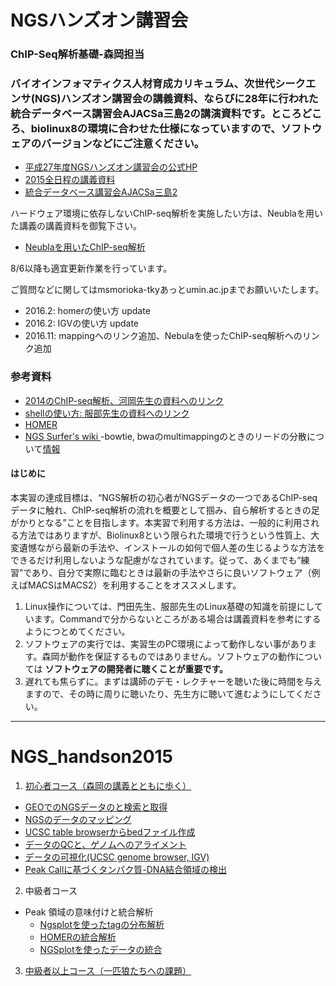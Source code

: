 # NGSハンズオン講習会

### ChIP-Seq解析基礎-森岡担当

### バイオインフォマティクス人材育成カリキュラム、次世代シークエンサ(NGS)ハンズオン講習会の講義資料、ならびに28年に行われた統合データベース講習会AJACSa三島2の講演資料です。ところどころ、biolinux8の環境に合わせた仕様になっていますので、ソフトウェアのバージョンなどにご注意ください。

- [平成27年度NGSハンズオン講習会の公式HP](http://biosciencedbc.jp/human/human-resources/workshop/h27)
- [2015全日程の講義資料](http://www.iu.a.u-tokyo.ac.jp/~kadota/r_seq.html#bioinfo_ngs_sokushu_2015)
- [統合データベース講習会AJACSa三島2](http://dbcls.rois.ac.jp/archives/3094)

ハードウェア環境に依存しないChIP-seq解析を実施したい方は、Neublaを用いた講義の講義資料を御覧下さい。

- [Neublaを用いたChIP-seq解析](https://github.com/suimye/gunmadai/wiki/nebula_chipseq)

8/6以降も適宜更新作業を行っています。

ご質問などに関してはmsmorioka-tkyあっとumin.ac.jpまでお願いいたします。

- 2016.2: homerの使い方 update
- 2016.2: IGVの使い方 update
- 2016.11: mappingへのリンク追加、Nebulaを使ったChIP-seq解析へのリンク追加


### 参考資料

- [2014のChIP-seq解析、河岡先生の資料へのリンク](http://www.iu.a.u-tokyo.ac.jp/~kadota/bioinfo_ngs_sokushu_2014/20140911_4-4_kawaoka.pdf)
- [shellの使い方: 服部先生の資料へのリンク](http://biosciencedbc.jp/gadget/human/20150724_hattori.pdf)
- [HOMER](http://homer.salk.edu/homer/index.html)
- [NGS Surfer's wiki ](https://cell-innovation.nig.ac.jp/wiki/tiki-index.php)
  -bowtie, bwaのmultimappingのときのリードの分散について[情報](http://tinyurl.com/ooeactg) 

#### はじめに

本実習の達成目標は、“NGS解析の初心者がNGSデータの一つであるChIP-seqデータに触れ、ChIP-seq解析の流れを概要として掴み、自ら解析するときの足がかりとなる”ことを目指します。本実習で利用する方法は、一般的に利用される方法ではありますが、Biolinux8という限られた環境で行うという性質上、大変遺憾ながら最新の手法や、インストールの如何で個人差の生じるような方法をできるだけ利用しないような配慮がなされています。従って、あくまでも“練習”であり、自分で実際に臨むときは最新の手法やさらに良いソフトウェア（例えばMACSはMACS2）を利用することをオススメします。

1. Linux操作については、門田先生、服部先生のLinux基礎の知識を前提にしています。Commandで分からないところがある場合は講義資料を参考にするようにつとめてください。
2. ソフトウェアの実行では、実習生のPC環境によって動作しない事があります。森岡が動作を保証するものではありません。ソフトウェアの動作については **ソフトウェアの開発者に聴くことが重要です。**
3. 遅れても焦らずに。まずは講師のデモ・レクチャーを聴いた後に時間を与えますので、その時に周りに聴いたり、先生方に聴いて進むようにしてください。

---

# NGS_handson2015

1. [初心者コース（森岡の講義とともに歩く）](https://github.com/suimye/NGS_handson2015/wiki/NGS_beginner)

- [GEOでのNGSデータのと検索と取得](https://github.com/suimye/NGS_handson2015/wiki/NCBI_GEOからのNGSデータの取得方法)
- [NGSのデータのマッピング](https://github.com/suimye/NGS_handson2015/wiki/NGSデータの準備とmapping)
- [UCSC table browserからbedファイル作成](https://github.com/suimye/NGS_handson2015/wiki/repeat-region-from-UCSC_table_browser)
- [データのQCと、ゲノムへのアライメント](https://github.com/suimye/NGS_handson2015/wiki/NGS_beginner)
- [データの可視化(UCSC genome browser, IGV)](https://github.com/suimye/NGS_handson2015/wiki/ChIP-seq%E3%83%87%E3%83%BC%E3%82%BF%E3%81%AE%E5%8F%AF%E8%A6%96%E5%8C%96)
- [Peak Callに基づくタンパク質-DNA結合領域の検出](https://github.com/suimye/NGS_handson2015/wiki/PeakCallAndMDA)

2. 中級者コース

- Peak 領域の意味付けと統合解析
  - [Ngsplotを使ったtagの分布解析](https://github.com/suimye/NGS_handson2015/wiki/NGSplotsOnBiolinux8)
  - [HOMERの統合解析](https://github.com/suimye/NGS_handson2015/wiki/Homer_Data_integration)
  - [NGSplotを使ったデータの統合](https://github.com/suimye/NGS_handson2015/wiki/Ngsplot_data_integration)

3. [中級者以上コース（一匹狼たちへの課題）](https://github.com/suimye/NGS_handson2015/wiki/NGS_senior)

